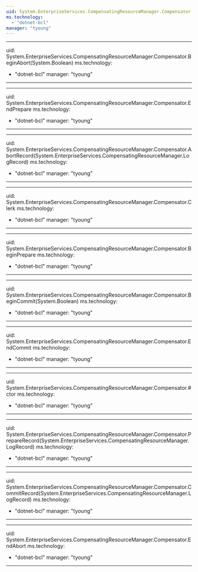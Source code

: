 ```yaml
---
uid: System.EnterpriseServices.CompensatingResourceManager.Compensator
ms.technology: 
  - "dotnet-bcl"
manager: "tyoung"
---
```


---
uid: System.EnterpriseServices.CompensatingResourceManager.Compensator.BeginAbort(System.Boolean)
ms.technology: 
  - "dotnet-bcl"
manager: "tyoung"
---

---
uid: System.EnterpriseServices.CompensatingResourceManager.Compensator.EndPrepare
ms.technology: 
  - "dotnet-bcl"
manager: "tyoung"
---

---
uid: System.EnterpriseServices.CompensatingResourceManager.Compensator.AbortRecord(System.EnterpriseServices.CompensatingResourceManager.LogRecord)
ms.technology: 
  - "dotnet-bcl"
manager: "tyoung"
---

---
uid: System.EnterpriseServices.CompensatingResourceManager.Compensator.Clerk
ms.technology: 
  - "dotnet-bcl"
manager: "tyoung"
---

---
uid: System.EnterpriseServices.CompensatingResourceManager.Compensator.BeginPrepare
ms.technology: 
  - "dotnet-bcl"
manager: "tyoung"
---

---
uid: System.EnterpriseServices.CompensatingResourceManager.Compensator.BeginCommit(System.Boolean)
ms.technology: 
  - "dotnet-bcl"
manager: "tyoung"
---

---
uid: System.EnterpriseServices.CompensatingResourceManager.Compensator.EndCommit
ms.technology: 
  - "dotnet-bcl"
manager: "tyoung"
---

---
uid: System.EnterpriseServices.CompensatingResourceManager.Compensator.#ctor
ms.technology: 
  - "dotnet-bcl"
manager: "tyoung"
---

---
uid: System.EnterpriseServices.CompensatingResourceManager.Compensator.PrepareRecord(System.EnterpriseServices.CompensatingResourceManager.LogRecord)
ms.technology: 
  - "dotnet-bcl"
manager: "tyoung"
---

---
uid: System.EnterpriseServices.CompensatingResourceManager.Compensator.CommitRecord(System.EnterpriseServices.CompensatingResourceManager.LogRecord)
ms.technology: 
  - "dotnet-bcl"
manager: "tyoung"
---

---
uid: System.EnterpriseServices.CompensatingResourceManager.Compensator.EndAbort
ms.technology: 
  - "dotnet-bcl"
manager: "tyoung"
---
